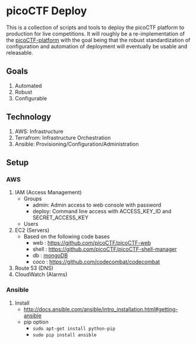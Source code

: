 # picoCTF Deploy

This is a collection of scripts and tools to deploy the picoCTF platform to production for live competitions. It will roughly be a re-implementation of the [picoCTF-platform](https://github.com/picoCTF/picoCTF-platform) with the goal being that the robust standardization of configuration and automation of deployment will eventually be usable and releasable.

## Goals
1. Automated
2. Robust
3. Configurable

## Technology
1. AWS: Infrastructure
2. Terrafrom: Infrastructure Orchestration
3. Ansible: Provisioning/Configuration/Administration

## Setup

### AWS
1. IAM (Access Management)
    - Groups
        - admin: Admin access to web console with password
        - deploy: Command line access with ACCESS_KEY_ID and SECRET_ACCESS_KEY
    - Users
2. EC2 (Servers)
   - Based on the following code bases
        - web : <https://github.com/picoCTF/picoCTF-web>
        - shell : <https://github.com/picoCTF/picoCTF-shell-manager>
        - db : [mongoDB](https://docs.mongodb.org/ecosystem/platforms/amazon-ec2/)
        - coco : <https://github.com/codecombat/codecombat>
3. Route 53 (DNS)
4. CloudWatch (Alarms)

### Ansible
1. Install
    - <http://docs.ansible.com/ansible/intro_installation.html#getting-ansible> 
    - pip option  
        - `sudo apt-get install python-pip`
        - `sudo pip install ansible`
